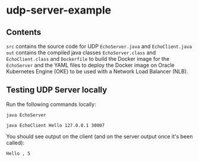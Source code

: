 # udp-server-example

## Contents

``src`` contains the source code for UDP ``EchoServer.java`` and ``EchoClient.java`` 
``out`` contains the compiled java classes ``EchoServer.class`` and ``EchoClient.class`` and ``Dockerfile`` to build the Docker image for the ``EchoServer`` and the YAML files to deploy the Docker image on Oracle Kubernetes Engine (OKE) to be used with a Network Load Balancer (NLB).

## Testing UDP Server locally

Run the following commands locally:

``
java EchoServer
``

``
java EchoClient Hello 127.0.0.1 30007
``

You should see output on the client (and on the server output once it's been called):

``
Hello , 5
``
